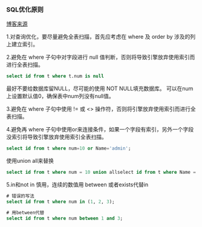 ### SQL优化原则

[博客来源](https://blog.csdn.net/wuhuagu_wuhuaguo/article/details/72875054)

1.对查询优化，要尽量避免全表扫描，首先应考虑在 where 及 order by 涉及的列上建立索引。

2.避免在 where 子句中对字段进行 null 值判断，否则将导致引擎放弃使用索引而进行全表扫描。
```sql
select id from t where t.num is null
```
最好不要给数据库留NULL，尽可能的使用 NOT NULL填充数据库。
可以在num上设置默认值0，确保表中num列没有null值。

3.避免在 where 子句中使用 != 或 <> 操作符，否则将引擎放弃使用索引而进行全表扫描。

4.避免再 where 子句中使用or来连接条件，如果一个字段有索引，另外一个字段没索引将导致引擎放弃使用索引全表扫描。
```sql
select id from t where num=10 or Name='admin';
```
使用union all来替换
```sql
select id from t where num = 10 union allselect id from t where Name = 'admin';
```

5.in和not in 慎用，连续的数值用 between 或者exists代替in
```sql
# 错误的写法
select id from t where num in (1, 2, 3);

# 用between代替
select id from t where num between 1 and 3;
```